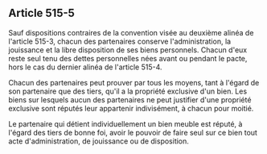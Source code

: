Article 515-5
----
Sauf dispositions contraires de la convention visée au deuxième alinéa de
l'article 515-3, chacun des partenaires conserve l'administration, la jouissance
et la libre disposition de ses biens personnels. Chacun d'eux reste seul tenu
des dettes personnelles nées avant ou pendant le pacte, hors le cas du dernier
alinéa de l'article 515-4.

Chacun des partenaires peut prouver par tous les moyens, tant à l'égard de son
partenaire que des tiers, qu'il a la propriété exclusive d'un bien. Les biens
sur lesquels aucun des partenaires ne peut justifier d'une propriété exclusive
sont réputés leur appartenir indivisément, à chacun pour moitié.

Le partenaire qui détient individuellement un bien meuble est réputé, à l'égard
des tiers de bonne foi, avoir le pouvoir de faire seul sur ce bien tout acte
d'administration, de jouissance ou de disposition.

